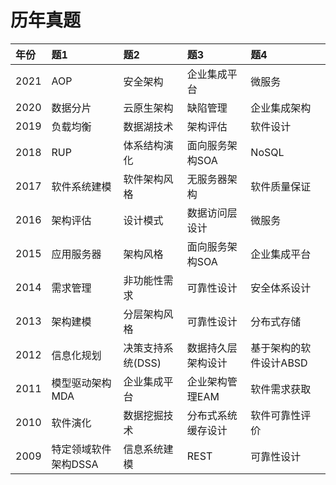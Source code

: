 # 历年真题

|年份|题1|题2|题3|题4|
|:--|:--|:--|:--|:--|
|2021|AOP|安全架构|企业集成平台|微服务|
|2020|数据分片|云原生架构|缺陷管理|企业集成架构|
|2019|负载均衡|数据湖技术|架构评估|软件设计|
|2018|RUP|体系结构演化|面向服务架构SOA|NoSQL|
|2017|软件系统建模|软件架构风格|无服务器架构|软件质量保证|
|2016|架构评估|设计模式|数据访问层设计|微服务|
|2015|应用服务器|架构风格|面向服务架构SOA|企业集成平台|
|2014|需求管理|非功能性需求|可靠性设计|安全体系设计|
|2013|架构建模|分层架构风格|可靠性设计|分布式存储|
|2012|信息化规划|决策支持系统(DSS)|数据持久层架构设计|基于架构的软件设计ABSD|
|2011|模型驱动架构MDA|企业集成平台|企业架构管理EAM|软件需求获取|
|2010|软件演化|数据挖掘技术|分布式系统缓存设计|软件可靠性评价|
|2009|特定领域软件架构DSSA|信息系统建模|REST|可靠性设计|